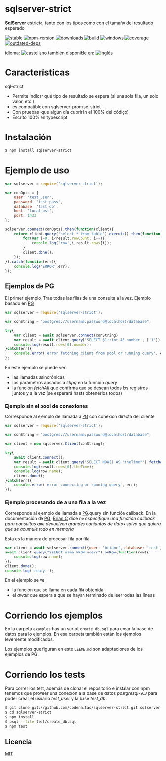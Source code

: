 <!--multilang v0 es:LEEME.md en:README.md -->
# sqlserver-strict

<!--lang:es-->
**SqlServer** estricto, tanto con los tipos como con el tamaño del resultado esperado

<!--lang:en--]
postgresql with promises and strict types and returning size of results

[!--lang:*-->

<!-- cucardas -->
![stable](https://img.shields.io/badge/stability-stable-brightgreen.svg)
[![npm-version](https://img.shields.io/npm/v/sqlserver-strict.svg)](https://npmjs.org/package/sqlserver-strict)
[![downloads](https://img.shields.io/npm/dm/sqlserver-strict.svg)](https://npmjs.org/package/sqlserver-strict)
[![build](https://github.com/codenautas/sqlserver-strict/actions/workflows/node.js.yml/badge.svg)](https://github.com/codenautas/sqlserver-strict/actions/workflows/node.js.yml)
[![windows](https://ci.appveyor.com/api/projects/status/github/codenautas/sqlserver-strict?svg=true)](https://ci.appveyor.com/project/codenautas/sqlserver-strict)
[![coverage](https://img.shields.io/coveralls/codenautas/sqlserver-strict/master.svg)](https://coveralls.io/r/codenautas/sqlserver-strict)
[![outdated-deps](https://img.shields.io/github/issues-search/codenautas/sqlserver-strict?color=9cf&label=outdated-deps&query=is%3Apr%20author%3Aapp%2Fdependabot%20is%3Aopen)](https://github.com/codenautas/sqlserver-strict/pulls/app%2Fdependabot)

<!--multilang buttons-->

idioma: ![castellano](https://raw.githubusercontent.com/codenautas/multilang/master/img/lang-es.png)
también disponible en:
[![inglés](https://raw.githubusercontent.com/codenautas/multilang/master/img/lang-en.png)](README.md)

<!--lang:es-->

# Características

sql-strict
 * Permite indicar qué tipo de resultado se espera (si una sola fila, un solo valor, etc.)
 * es compatible con sqlserver-promise-strict
 * Con pruebas (que algún día cubrirán el 100% del código)
 * Escrito 100% en typescript

<!--lang:en--]

# Features

PG Promise/A+ in the strict way:
 * will cover 100% by test in the near future.
 * 100% coded in typescript

<!--lang:es-->

# Instalación

<!--lang:en--]

# Install

[!--lang:*-->

```sh
$ npm install sqlserver-strict
```

<!--lang:es-->

# Ejemplo de uso

<!--lang:en--]

# Use example

[!--lang:*-->

```js 
var sqlserver = require('sqlserver-strict');

var conOpts = {
    user: 'test_user',
    password: 'test_pass',
    database: 'test_db',
    host: 'localhost',
    port: 1433
};

sqlserver.connect(conOpts).then(function(client){
    return client.query('select * from table').execute().then(function(result){
        for(var i=0; i<result.rowCount; i++){
            console.log('row',i,result.rows[i]);
        }
        client.done();
    });
}).catch(function(err){
    console.log('ERROR',err);
});
```

<!--lang:es-->

## Ejemplos de PG

El primer ejemplo. Trae todas las filas de una consulta a la vez. Ejemplo basado en [PG](https://www.npmjs.com/package/sqlserver#client-pooling)

<!--lang:en--]

## Examples of PG

The first easy example. One simple query that returns all rows. Example based in [PG](https://www.npmjs.com/package/sqlserver#client-pooling)

[!--lang:*-->

```js
var sqlserver = require('sqlserver-strict');

var conString = "postgres://username:password@localhost/database";

try{ 
    var client = await sqlserver.connect(conString)
    var result = await client.query('SELECT $1::int AS number', ['1']).fetchAll();
    console.log(result.rows[0].number);
}catch(err){
    console.error('error fetching client from pool or running query', err);
};
```

<!--lang:es-->

En este ejemplo se puede ver:
 * las llamadas asincrónicas
 * los parámetros apsados a *libpq* en la función *query*
 * la función *fetchAll* que confirma que se desean todos los registros juntos y a la vez (se esperará hasta obtenerlos todos)

<!--lang:en--]

In this example you see:
 * async calls
 * parameters passed to *libpq* in the query function
 * the *fetchAll* function that convirms that you want all rows.

<!--lang:es-->

### Ejemplo sin el pool de conexiones

Corresponde al ejemplo de llamada a [PG](https://github.com/brianc/node-postgres#client-instance)
con conexión directa del cliente

<!--lang:en--]

### Example without connection pool

Corresponds to calls to [PG](https://github.com/brianc/node-postgres#client-instance) 
direct client instance

[!--lang:*-->

```js
var sqlserver = require('sqlserver-strict');

var conString = "postgres://username:password@localhost/database";

var client = new sqlserver.Client(conString);

try{
    await client.connect();
    var result = await client.query('SELECT NOW() AS "theTime"').fetchAll();
    console.log(result.rows[0].theTime);
    console.log(row.name);
    client.done();
}catch(err){
    console.error('error connecting or running query', err);
});
```

<!--lang:es-->

### Ejemplo procesando de a una fila a la vez

Corresponde al ejemplo de llamada a [PG](https://github.com/brianc/node-postgres/wiki/Client#simple-query-without-callback).query 
sin función callback. En la documentación de [PG](https://github.com/brianc/node-postgres/wiki/Client#parameters-1),
[Brian C](https://github.com/brianc) dice *no especifique una function callback para consultas que devuelven grandes conjuntos de datos salvo que quiera que se acumule todo en memoria*
 
Esta es la manera de procesar fila por fila

<!--lang:en--]

### Example with fetch row by row

Corresponds to calls to [PG](https://github.com/brianc/node-postgres/wiki/Client#simple-query-without-callback).query 
without callback. In [PG](https://github.com/brianc/node-postgres/wiki/Client#parameters-1) documentation 
[Brian C](https://github.com/brianc) says *do not provide callback function for large result sets unless you're okay with loading the entire result set into memory*
 
This is the way for process data row by row
 
[!--lang:*-->

```js
var client = await sqlserver.connect({user: 'brianc', database: 'test'});
await client.query("SELECT name FROM users").onRow(function(row){
    console.log(row.name);
});
client.done();
console.log('ready.');
```

<!--lang:es-->

En el ejemplo se ve 
  * la función que se llama en cada fila obtenida. 
  * el *await* que espera a que se hayan terminado de leer todas las líneas

<!--lang:en--]

In this example you see:
  * the on-row callback
  * the *await* until the query has finished

<!--lang:es-->

# Corriendo los ejemplos

En la carpeta `examples` hay un script `create_db.sql` para crear la base de datos para lo ejemplos. 
En esa carpeta también están los ejemplos levemente modificados. 

Los ejemplos que figuran en este `LEEME.md` son adaptaciones de los ejemplos de PG.

<!--lang:en--]

# Running the examples

In the `examples` directory the `create_db.sql` script can be used to create de test database.
In the same directory there are the example slightly modified. 

[!--lang:es-->

# Corriendo los tests

Para correr los test, además de clonar el repositorio e instalar con npm
tenemos que proveer una conexión a la base de datos *postgresql-9.3* para
poder crear el usuario *test_user* y la base *test_db*.

<!--lang:en--]

# Running tests

Clone the repository and install the developer dependencies in then normal way. 
You must provide a *postgresql-9.3* instalation for create a *test_db*.
Then you can test sqlserver-strict
 
[!--lang:*-->

```sh
$ git clone git://github.com/codenautas/sqlserver-strict.git sqlserver-strict
$ cd sqlserver-strict 
$ npm install
$ psql --file test/create_db.sql
$ npm test
```

<!--lang:es-->

## Licencia

<!--lang:en--]

## License

[!--lang:*-->

[MIT](LICENSE)
